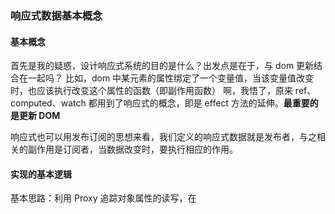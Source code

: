 ### 响应式数据基本概念

#### 基本概念

首先是我的疑惑，设计响应式系统的目的是什么？出发点是在于，与 dom 更新结合在一起吗？ 比如，dom 中某元素的属性绑定了一个变量值，当该变量值改变时，也应该执行改变这个属性的函数（即副作用函数）
啊，我悟了，原来 ref、computed、watch 都用到了响应式的概念，即是 effect 方法的延伸。**最重要的是更新 DOM**

响应式也可以用发布订阅的思想来看，我们定义的响应式数据就是发布者，与之相关的副作用是订阅者，当数据改变时，要执行相应的作用。

#### 实现的基本逻辑

基本思路：利用 Proxy 追踪对象属性的读写，在

